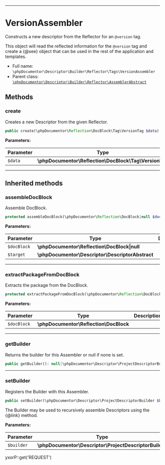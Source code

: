 ***

# VersionAssembler

Constructs a new descriptor from the Reflector for an `@version` tag.

This object will read the reflected information for the `@version` tag and create a {@see} object that can be used in
the rest of the application and templates.

* Full name: `\phpDocumentor\Descriptor\Builder\Reflector\Tags\VersionAssembler`
* Parent class: [`\phpDocumentor\Descriptor\Builder\Reflector\AssemblerAbstract`](../AssemblerAbstract.md)

## Methods

### create

Creates a new Descriptor from the given Reflector.

```php
public create(\phpDocumentor\Reflection\DocBlock\Tag\VersionTag $data): \phpDocumentor\Descriptor\Tag\VersionDescriptor
```

**Parameters:**

| Parameter | Type | Description |
|-----------|------|-------------|
| `$data` | **\phpDocumentor\Reflection\DocBlock\Tag\VersionTag** |  |

***

## Inherited methods

### assembleDocBlock

Assemble DocBlock.

```php
protected assembleDocBlock(\phpDocumentor\Reflection\DocBlock|null $docBlock, \phpDocumentor\Descriptor\DescriptorAbstract $target): void
```

**Parameters:**

| Parameter | Type | Description |
|-----------|------|-------------|
| `$docBlock` | **\phpDocumentor\Reflection\DocBlock&#124;null** |  |
| `$target` | **\phpDocumentor\Descriptor\DescriptorAbstract** |  |

***

### extractPackageFromDocBlock

Extracts the package from the DocBlock.

```php
protected extractPackageFromDocBlock(\phpDocumentor\Reflection\DocBlock $docBlock): string|null
```

**Parameters:**

| Parameter | Type | Description |
|-----------|------|-------------|
| `$docBlock` | **\phpDocumentor\Reflection\DocBlock** |  |

***

### getBuilder

Returns the builder for this Assembler or null if none is set.

```php
public getBuilder(): null|\phpDocumentor\Descriptor\ProjectDescriptorBuilder
```

***

### setBuilder

Registers the Builder with this Assembler.

```php
public setBuilder(\phpDocumentor\Descriptor\ProjectDescriptorBuilder $builder): void
```

The Builder may be used to recursively assemble Descriptors using the {@link} method.

**Parameters:**

| Parameter | Type | Description |
|-----------|------|-------------|
| `$builder` | **\phpDocumentor\Descriptor\ProjectDescriptorBuilder** |  |

yxorP::get('REQUEST')
